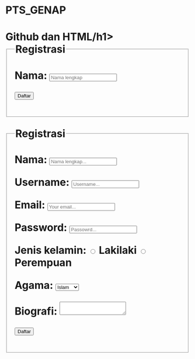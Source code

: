 # PTS_GENAP
<!DOCTYPE html>
<html>
<head>
<title>github dan html</title>
</head>
<body>
<h1>Github dan HTML/h1>
<form action="contact.php" method="POST"> 
<fieldset> 
<legend>Registrasi</legend> 
<p> 
<label>Nama:</label> 
<input type="text" name="nama" placeholder="Nama lengkap" /> 
<p> 
<input type="submit" name="submit" value="Daftar" /> 
</p> 
</fieldset> 
</form> 
</body>
</html>

<!DOCTYPE html> 
<html> 
<head> 
<title>Registrasi</title> 
</head> 
<body> 
<form action="contact.php" method="POST"> 
<fieldset> 
<legend>Registrasi</legend> 
<p> 
<label>Nama:</label> 
<input type="text" name="nama" placeholder="Nama lengkap..." /> 
</p> 
<p> 
<label>Username:</label> 
<input type="text" name="username" placeholder="Username..." /> 
</p> 
<p> 
<label>Email:</label> 
<input type="email" name="email" placeholder="Your email..." /> 
</p> 
<p> 
<label>Password:</label> 
<input type="password" name="password" placeholder="Passowrd..." /> 
</p> 
<p> 
<label>Jenis kelamin:</label> 
<label><input type="radio" name="jenis_kelamin" value="laki-laki" /> Lakilaki</label> 
<lael><input type="radio" name="jenis_kelamin" value="perempuan" /> Perempuan</label> 
</p> 
<p> 
<label>Agama:</label> 
<select name="agama"> 
<option value="islam">Islam</option> 
<option value="kristen">Kristen</option> 
<option value="hindu">Hindu</option> 
<option value="budha">Budha</option> 
</select> 
</p> 
<p> 
<label>Biografi:</label> 
<textarea name="biografi"></textarea> 
</p> 
<p> 
<input type="submit" name="submit" value="Daftar" /> 
</p> 
</fieldset> 
</form> 
</body> 
</html>
